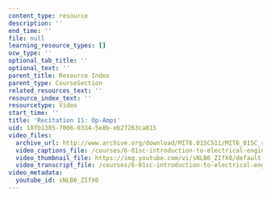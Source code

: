 ```yaml
---
content_type: resource
description: ''
end_time: ''
file: null
learning_resource_types: []
ocw_type: ''
optional_tab_title: ''
optional_text: ''
parent_title: Resource Index
parent_type: CourseSection
related_resources_text: ''
resource_index_text: ''
resourcetype: Video
start_time: ''
title: 'Recitation 11: Op-Amps'
uid: 18fb1385-7006-0334-5e8b-eb27263ca815
video_files:
  archive_url: http://www.archive.org/download/MIT6.01SCS11/MIT6_01SC_rec11_300k.mp4
  video_captions_file: /courses/6-01sc-introduction-to-electrical-engineering-and-computer-science-i-spring-2011/969d80ffc05f5231afb834b671550720_sNLB6_ZIfX0.vtt
  video_thumbnail_file: https://img.youtube.com/vi/sNLB6_ZIfX0/default.jpg
  video_transcript_file: /courses/6-01sc-introduction-to-electrical-engineering-and-computer-science-i-spring-2011/d2103e3638fdb315eb9d508c1fe10608_sNLB6_ZIfX0.pdf
video_metadata:
  youtube_id: sNLB6_ZIfX0
---
```

